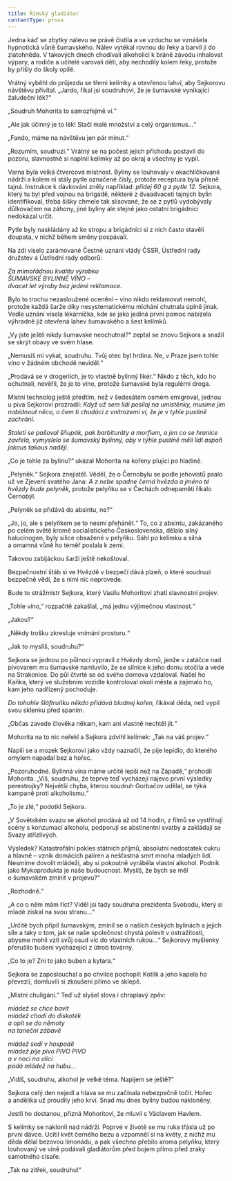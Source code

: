 ```yaml
---
title: Římský gladiátor
contentType: prose
---
```


<section>

Jedna káď se zbytky nálevu se právě čistila a ve vzduchu se vznášela hypnotická vůně šumavského. Nálev vytékal rovnou do řeky a barvil ji do zlatohněda. V takových dnech chodívali alkoholici k bráně závodu inhalovat výpary, a rodiče a učitelé varovali děti, aby nechodily kolem řeky, protože by přišly do školy opilé.

Vrátný vyběhl do průjezdu se třemi kelímky a otevřenou lahví, aby Sejkorovu návštěvu přivítal. „Jardo, říkal jsi soudruhovi, že je šumavské vynikající žaludeční lék?“

„Soudruh Mohorita to samozřejmě ví.“

„Ale jak účinný je to lék! Stačí malé množství a celý organismus…“

„Fando, máme na návštěvu jen pár minut.“

„Rozumím, soudruzi.“ Vrátný se na počest jejich příchodu postavil do pozoru, slavnostně si naplnil kelímky až po okraj a všechny je vypil.

Varna byla velká čtvercová místnost. Byliny se louhovaly v okachlíčkované nádrži a kolem ní stály pytle označené čísly, protože receptura byla přísně tajná. Instrukce k dávkování zněly například: _přidej 60 g z pytle 12._ Sejkora, který tu byl před vojnou na brigádě, některé z dvaadvaceti tajných bylin identifikoval, třeba šišky chmele tak slisované, že se z pytlů vydobývaly důlkovačem na záhony, jiné byliny ale stejně jako ostatní brigádníci nedokázal určit.

Pytle byly naskládány až ke stropu a brigádníci si z nich často stavěli doupata, v nichž během směny pospávali.

Na zdi viselo zarámované Čestné uznání vlády ČSSR, Ústřední rady družstev a Ústřední rady odborů:

</section>

<section>

<div class="centered">

<div class="verse">

_Za mimořádnou kvalitu výrobku  
ŠUMAVSKÉ BYLINNÉ VÍNO –  
dvacet let výroby bez jediné reklamace._

</div>

</div>

</section>

<section>

Bylo to trochu nezasloužené ocenění – víno nikdo reklamovat nemohl, protože každá šarže díky nesystematickému míchání chutnala úplně jinak. Vedle uznání visela lékárnička, kde se jako jediná první pomoc nabízela výhradně již otevřená lahev šumavského a šest kelímků.

„Vy jste ještě nikdy šumavské neochutnal?“ zeptal se znovu Sejkora a snažil se skrýt obavy ve svém hlase.

„Nemusíš mi vykat, soudruhu. Tvůj otec byl hrdina. Ne, v Praze jsem tohle víno v žádném obchodě neviděl.“

„Prodává se v drogeriích, je to vlastně bylinný likér.“ Nikdo z těch, kdo ho ochutnali, nevěřil, že je to víno, protože šumavské byla regulérní droga.

Místní technolog ještě předtím, než v šedesátém osmém emigroval, jednou u piva Sejkorovi prozradil: _Když už sem lidi posílaj na umístěnky, musíme jim nabídnout něco, o čem ti chudáci z vnitrozemí ví, že je_ v _tyhle pustině zachrání._

_Staletí se pašoval šňupák, pak barbituráty a morfium, a jen co se hranice zavřela, vymyslelo se šumavský bylinný, aby v týhle pustině měli lidi aspoň jakous takous naději._

„Co je tohle za bylinu?“ ukázal Mohorita na kořeny plující po hladině.

„Pelyněk.“ Sejkora znejistěl. Věděl, že o Černobylu se podle jehovistů psalo už ve Zjevení svatého Jana: _A_ _z nebe spadne černá hvězda a jméno té hvězdy bude pelyněk,_ protože pelyňku se v Čechách odnepaměti říkalo Černobýl.

„Pelyněk se přidává do absintu, ne?“

„Jo, jo, ale s pelyňkem se to nesmí přehánět.“ To, co z absintu, zakázaného po celém světě kromě socialistického Československa, dělalo silný halucinogen, byly silice obsažené v pelyňku. Sáhl po kelímku a silná a omamná vůně ho téměř poslala k zemi.

Takovou zabijáckou šarži ještě nekoštoval.

Bezpečnostní štáb si ve Hvězdě v bezpečí dává plzeň, o které soudruzi bezpečně vědí, že s nimi nic neprovede.

Bude to strážmistr Sejkora, který Vasilu Mohoritovi zhatí slavnostní projev.

„Tohle víno,“ rozpačitě zakašlal, „má jednu výjimečnou vlastnost.“

„Jakou?“

„Někdy trošku zkresluje vnímání prostoru.“

„Jak to myslíš, soudruhu?“

Sejkora se jednou po půlnoci vypravil z Hvězdy domů, jenže v zatáčce nad pivovarem mu šumavské namluvilo, že se silnice k jeho domu otočila a vede na Strakonice. Do půl čtvrté se od svého domova vzdaloval. Našel ho Kaňka, který ve služebním vozidle kontro­loval okolí města a zajímalo ho, kam jeho nadřízený pochoduje.

_Do tohohle šláftruňku někdo přidává bludnej kořen,_ říkával děda, než vypil svou sklenku před spaním.

„Občas zavede člověka někam, kam ani vlastně nechtěl jít.“

Mohorita na to nic neřekl a Sejkora zdvihl kelímek: „Tak na váš projev.“

Napili se a mozek Sejkorovi jako vždy naznačil, že pije lepidlo, do kterého omylem napadal bez a hořec.

„Pozoruhodné. Bylinná vína máme určitě lepší než na Západě,“ prohodil Mohorita. „Víš, soudruhu, že teprve teď vycházejí najevo první výsledky perestrojky? Největší chyba, kterou soudruh Gorbačov udělal, se týká kampaně proti alkoholismu.“

„To je zlé,“ podotkl Sejkora.

„V Sovětském svazu se alkohol prodává až od 14 hodin, z filmů se vystřihují scény s konzumací alkoholu, podporují se abstinentní svatby a zakládají se Svazy střízlivých.

Výsledek? Katastrofální pokles státních příjmů, absolutní nedostatek cukru a hlavně – vznik domácích palíren a nešťastná smrt mnoha mladých lidí. Nesmíme dovolit mládeži, aby si pokoutně vyráběla vlastní alkohol. Podnik jako Mykoprodukta je naše budoucnost. Myslíš, že bych se měl o šumavském zmínit v projevu?“

„Rozhodně.“

„A co o něm mám říct? Viděl jsi tady soudruha prezidenta Svo­bodu, který si mladé získal na svou stranu…“

„Určitě bych připil šumavským, zmínil se o našich českých bylinách a jejich síle a taky o tom, jak se naše společnost chystá polevit v ostražitosti, abysme mohli vzít svůj osud víc do vlastních rukou…“ Sejkorovy myšlenky přerušilo bušení vycházející z útrob továrny.

„Co to je? Zní to jako buben a kytara.“

Sejkora se zaposlouchal a po chvilce pochopil: Kotlík a jeho kapela ho převezli, domluvili si zkoušení přímo ve sklepě.

„Místní chuligáni.“ Teď už slyšel slova i chraplavý zpěv:

</section>

<section>

_mládež se chce bavit  
mládež chodí do diskoték  
a opít se do němoty  
na taneční zábavě_

</section>

<section>

_mládež sedí v hospodě  
mládež pije pivo PIVO PIVO  
a v noci na ulici  
padá mládež na hubu..._

</section>

<section>

„Vidíš, soudruhu, alkohol je velké téma. Napijem se ještě?“

Sejkora celý den nejedl a hlava se mu začínala nebezpečně točit. Hořec a andělika už proudily jeho krví. Snad mu dnes byliny budou nakloněny.

Jestli ho dostanou, přizná Mohoritovi, že mluvil s Václavem Havlem.

S kelímky se naklonil nad nádrží. Poprvé v životě se mu ruka třásla už po první dávce. Ucítil květ černého bezu a vzpomněl si na květy, z nichž mu děda dělal bezovou limonádu, a pak všechno přebilo aroma pelyňku, který louhovaný ve víně podávali gladiátorům před bojem přímo před zraky samotného císaře.

„Tak na zítřek, soudruhu!“

</section>
